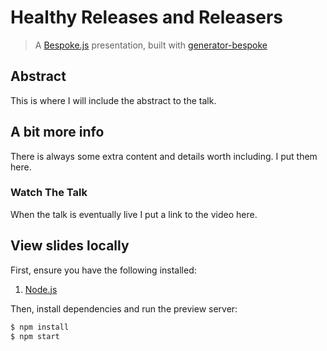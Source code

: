 # Healthy Releases and Releasers
> A [Bespoke.js](http://markdalgleish.com/projects/bespoke.js) presentation, built with [generator-bespoke](https://github.com/markdalgleish/generator-bespoke)

## Abstract

This is where I will include the abstract to the talk.

## A bit more info

There is always some extra content and details worth including. I put them here.

### Watch The Talk

When the talk is eventually live I put a link to the video here.

## View slides locally

First, ensure you have the following installed:

1. [Node.js](http://nodejs.org)

Then, install dependencies and run the preview server:

```bash
$ npm install
$ npm start
```
